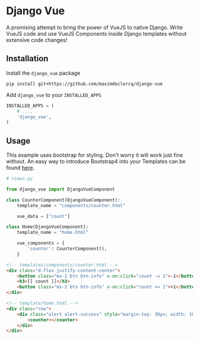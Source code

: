 # Django Vue

A promising attempt to bring the power of VueJS to native Django.
Write VueJS code and use VueJS Components inside Django templates without extensive code changes! 

## Installation

Install the `django_vue` package
```shell
pip install git+https://github.com/maximdeclercq/django-vue
```

Add `django_vue` to your `INSTALLED_APPS`
```python
INSTALLED_APPS = (
    # ...,
    'django_vue',
)
```

## Usage

This example uses bootstrap for styling. Don't worry it will work just fine without. An easy way to introduce Bootstrap4 into your Templates can be found [here](https://pypi.org/project/django-bootstrap4/).

```python
# views.py

from django_vue import DjangoVueComponent

class CounterComponent(DjangoVueComponent):
    template_name = "components/counter.html"

    vue_data = ["count"]

class Home(DjangoVueComponent):
    template_name = "home.html"

    vue_components = {
        'counter': CounterComponent(),
    }
```

```HTML
<!-- templates/components/counter.html -->
<div class="d-flex justify-content-center">
    <button class="mx-2 btn btn-info" v-on:click="count -= 1">-1</button>
    <h3>[[ count ]]</h3>
    <button class="mx-2 btn btn-info" v-on:click="count += 1">+1</button>
</div>
```
```HTML
<!-- template/home.html -->
<div class="row">
    <div class="alert alert-success" style="margin-top: 30px; width: 100%;">
        <counter></counter>
    </div>
</div>
```
